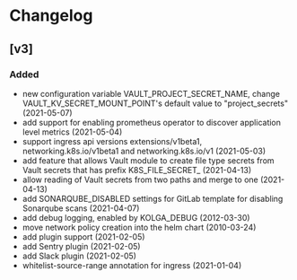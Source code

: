 # Changelog

## [v3]
### Added
- new configuration variable VAULT_PROJECT_SECRET_NAME, change VAULT_KV_SECRET_MOUNT_POINT's default value to "project_secrets" (2021-05-07)
- add support for enabling prometheus operator to discover application level metrics (2021-05-04)
- support ingress api versions extensions/v1beta1, networking.k8s.io/v1beta1 and networking.k8s.io/v1 (2021-05-03)
- add feature that allows Vault module to create file type secrets from Vault secrets that has prefix K8S_FILE_SECRET_ (2021-04-13)
- allow reading of Vault secrets from two paths and merge to one (2021-04-13)
- add SONARQUBE_DISABLED settings for GitLab template for disabling Sonarqube scans (2021-04-07)
- add debug logging, enabled by KOLGA_DEBUG (2012-03-30)
- move network policy creation into the helm chart (2010-03-24)
- add plugin support (2021-02-05)
- add Sentry plugin (2021-02-05)
- add Slack plugin (2021-02-05)
- whitelist-source-range annotation for ingress (2021-01-04)
